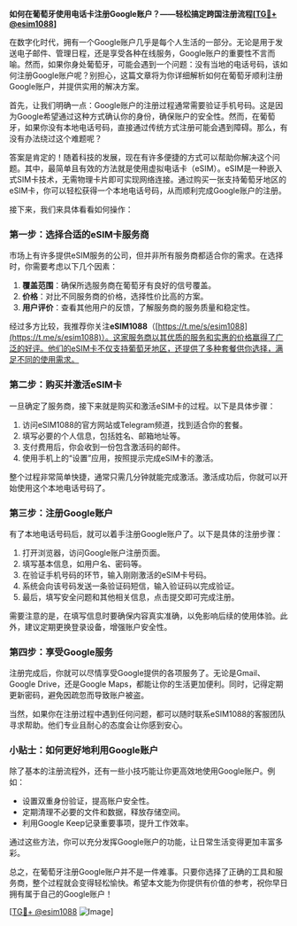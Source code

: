 **如何在葡萄牙使用电话卡注册Google账户？——轻松搞定跨国注册流程[[TG💪+ @esim1088](https://t.me/s/esim1088)]**

在数字化时代，拥有一个Google账户几乎是每个人生活的一部分。无论是用于发送电子邮件、管理日程，还是享受各种在线服务，Google账户的重要性不言而喻。然而，如果你身处葡萄牙，可能会遇到一个问题：没有当地的电话号码，该如何注册Google账户呢？别担心，这篇文章将为你详细解析如何在葡萄牙顺利注册Google账户，并提供实用的解决方案。

首先，让我们明确一点：Google账户的注册过程通常需要验证手机号码。这是因为Google希望通过这种方式确认你的身份，确保账户的安全性。然而，在葡萄牙，如果你没有本地电话号码，直接通过传统方式注册可能会遇到障碍。那么，有没有办法绕过这个难题呢？

答案是肯定的！随着科技的发展，现在有许多便捷的方式可以帮助你解决这个问题。其中，最简单且有效的方法就是使用虚拟电话卡（eSIM）。eSIM是一种嵌入式SIM卡技术，无需物理卡片即可实现网络连接。通过购买一张支持葡萄牙地区的eSIM卡，你可以轻松获得一个本地电话号码，从而顺利完成Google账户的注册。

接下来，我们来具体看看如何操作：

### 第一步：选择合适的eSIM卡服务商

市场上有许多提供eSIM服务的公司，但并非所有服务商都适合你的需求。在选择时，你需要考虑以下几个因素：
1. **覆盖范围**：确保所选服务商在葡萄牙有良好的信号覆盖。
2. **价格**：对比不同服务商的价格，选择性价比高的方案。
3. **用户评价**：查看其他用户的反馈，了解服务商的服务质量和稳定性。

经过多方比较，我推荐你关注**eSIM1088**（[https://t.me/s/esim1088](https://t.me/s/esim1088)）。这家服务商以其优质的服务和实惠的价格赢得了广泛的好评。他们的eSIM卡不仅支持葡萄牙地区，还提供了多种套餐供你选择，满足不同的使用需求。

### 第二步：购买并激活eSIM卡

一旦确定了服务商，接下来就是购买和激活eSIM卡的过程。以下是具体步骤：
1. 访问eSIM1088的官方网站或Telegram频道，找到适合你的套餐。
2. 填写必要的个人信息，包括姓名、邮箱地址等。
3. 支付费用后，你会收到一份包含激活码的邮件。
4. 使用手机上的“设置”应用，按照提示完成eSIM卡的激活。

整个过程非常简单快捷，通常只需几分钟就能完成激活。激活成功后，你就可以开始使用这个本地电话号码了。

### 第三步：注册Google账户

有了本地电话号码后，就可以着手注册Google账户了。以下是具体的注册步骤：
1. 打开浏览器，访问Google账户注册页面。
2. 填写基本信息，如用户名、密码等。
3. 在验证手机号码的环节，输入刚刚激活的eSIM卡号码。
4. 系统会向该号码发送一条验证码短信，输入验证码以完成验证。
5. 最后，填写安全问题和其他相关信息，点击提交即可完成注册。

需要注意的是，在填写信息时要确保内容真实准确，以免影响后续的使用体验。此外，建议定期更换登录设备，增强账户安全性。

### 第四步：享受Google服务

注册完成后，你就可以尽情享受Google提供的各项服务了。无论是Gmail、Google Drive，还是Google Maps，都能让你的生活更加便利。同时，记得定期更新密码，避免因疏忽而导致账户被盗。

当然，如果你在注册过程中遇到任何问题，都可以随时联系eSIM1088的客服团队寻求帮助。他们专业且耐心的态度会让你感到安心。

### 小贴士：如何更好地利用Google账户

除了基本的注册流程外，还有一些小技巧能让你更高效地使用Google账户。例如：
- 设置双重身份验证，提高账户安全性。
- 定期清理不必要的文件和数据，释放存储空间。
- 利用Google Keep记录重要事项，提升工作效率。

通过这些方法，你可以充分发挥Google账户的功能，让日常生活变得更加丰富多彩。

总之，在葡萄牙注册Google账户并不是一件难事。只要你选择了正确的工具和服务商，整个过程就会变得轻松愉快。希望本文能为你提供有价值的参考，祝你早日拥有属于自己的Google账户！

[[TG💪+ @esim1088](https://t.me/s/esim1088) ![Image](https://i.postimg.cc/4NQfJmqS/Snipaste-2025-05-13-00-14-12.png)]